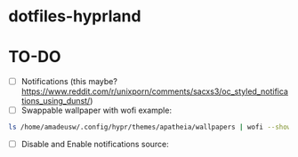 # dotfiles-hyprland


# TO-DO
- [ ] Notifications (this maybe? https://www.reddit.com/r/unixporn/comments/sacxs3/oc_styled_notifications_using_dunst/)
- [ ] Swappable wallpaper with wofi
example:
```bash
ls /home/amadeusw/.config/hypr/themes/apatheia/wallpapers | wofi --show dmenu                                                                                                      ```
```
- [ ] Disable and Enable notifications
    source: 